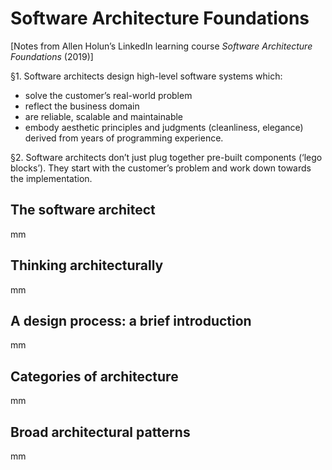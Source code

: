 # Software Architecture Foundations

[Notes from Allen Holun’s LinkedIn learning course *Software Architecture Foundations* (2019)]

§1. Software architects design high-level software systems which:
- solve the customer’s real-world problem
- reflect the business domain
- are reliable, scalable and maintainable
- embody aesthetic principles and judgments (cleanliness, elegance) derived from years of programming experience.

§2. Software architects don’t just plug together pre-built components (‘lego blocks’). They start with the customer’s problem and work down towards the implementation.

## The software architect

mm

## Thinking architecturally

mm

## A design process: a brief introduction

mm

## Categories of architecture

mm

## Broad architectural patterns

mm







